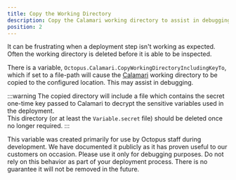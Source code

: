 ```yaml
---
title: Copy the Working Directory 
description: Copy the Calamari working directory to assist in debugging.
position: 2 
---
```


It can be frustrating when a deployment step isn't working as expected.  Often the working directory is deleted before it is able to be inspected.

There is a variable, `Octopus.Calamari.CopyWorkingDirectoryIncludingKeyTo`, which if set to a file-path will cause the [Calamari](/docs/api-and-integration/calamari.md) working directory to be copied to the configured location.  This may assist in debugging. 

:::warning
The copied directory will include a file which contains the secret one-time key passed to Calamari to decrypt the sensitive variables used in the deployment.  
This directory (or at least the `Variable.secret` file) should be deleted once no longer required.
:::

This variable was created primarily for use by Octopus staff during development. We have documented it publicly as it has proven useful to our customers on occasion.  Please use it only for debugging purposes.  Do not rely on this behavior as part of your deployment process. There is no guarantee it will not be removed in the future.